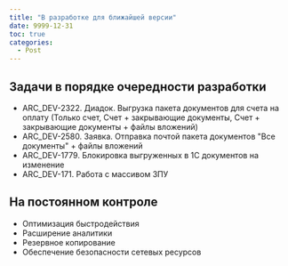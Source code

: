 ```yaml
---
title: "В разработке для ближайшей версии"
date: 9999-12-31
toc: true
categories:
  - Post  
---
```

## Задачи в порядке очередности разработки
-   ARC_DEV-2322. Диадок. Выгрузка пакета документов для счета на оплату (Только счет, Счет + закрывающие документы, Счет + закрывающие документы + файлы вложений)
-   ARC_DEV-2580. Заявка. Отправка почтой пакета документов "Все документы" + файлы вложений
-   ARC_DEV-1779. Блокировка выгруженных в 1С документов на изменение
-   ARC_DEV-171. Работа с массивом ЗПУ

## На постоянном контроле
-   Оптимизация быстродействия
-   Расширение аналитики
-   Резервное копирование
-   Обеспечение безопасности сетевых ресурсов
